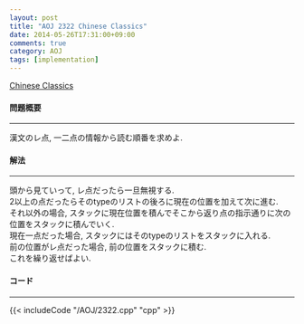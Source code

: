 ```yaml
---
layout: post
title: "AOJ 2322 Chinese Classics"
date: 2014-05-26T17:31:00+09:00
comments: true
category: AOJ
tags: [implementation]
---
```


[Chinese Classics](http://judge.u-aizu.ac.jp/onlinejudge/description.jsp?id=2322)

#### 問題概要

****

漢文のレ点, 一二点の情報から読む順番を求めよ.

#### 解法

****

頭から見ていって, レ点だったら一旦無視する.  
2以上の点だったらそのtypeのリストの後ろに現在の位置を加えて次に進む.  
それ以外の場合, スタックに現在位置を積んでそこから返り点の指示通りに次の位置をスタックに積んでいく.  
現在一点だった場合, スタックにはそのtypeのリストをスタックに入れる.  
前の位置がレ点だった場合, 前の位置をスタックに積む.  
これを繰り返せばよい.

#### コード

****

{{< includeCode "/AOJ/2322.cpp" "cpp" >}}
